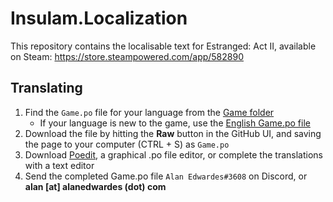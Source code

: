 # Insulam.Localization

This repository contains the localisable text for Estranged: Act II, available on Steam: https://store.steampowered.com/app/582890

## Translating
1. Find the `Game.po` file for your language from the [Game folder](https://github.com/alanedwardes/Insulam.Localization/tree/master/Game)
   * If your language is new to the game, use the [English Game.po file](https://github.com/alanedwardes/Insulam.Localization/blob/master/Game/en/Game.po)
2. Download the file by hitting the **Raw** button in the GitHub UI, and saving the page to your computer (CTRL + S) as `Game.po`
2. Download [Poedit](https://poedit.net/), a graphical .po file editor, or complete the translations with a text editor
3. Send the completed Game.po file `Alan Edwardes#3608` on Discord, or **alan [at] alanedwardes (dot) com**